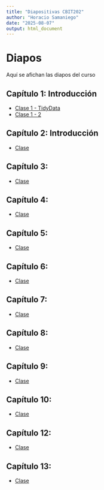 ```yaml
---
title: "Diapositivas CBIT202"
author: "Horacio Samaniego"
date: "2025-08-07"
output: html_document
---
```


#  Diapos

Aquí se afichan las diapos del curso

## Capítulo 1: Introducción 
* [Clase 1 - TidyData](Diapos/Clase1/Clase1TidyData.html)
* [Clase 1 - 2](Diapos/Clase1/Clase1_2-dplyr.html)

## Capítulo 2: Introducción 
* [Clase]()

## Capítulo 3:
* [Clase]()

## Capítulo 4:
* [Clase]()

## Capítulo 5:
* [Clase]()

## Capítulo 6:
* [Clase]()

## Capítulo 7:
* [Clase]()

## Capítulo 8:
* [Clase]()

## Capítulo 9:
* [Clase]()

## Capítulo 10:
* [Clase]()

## Capítulo 12:
* [Clase]()

## Capítulo 13:
* [Clase]()


